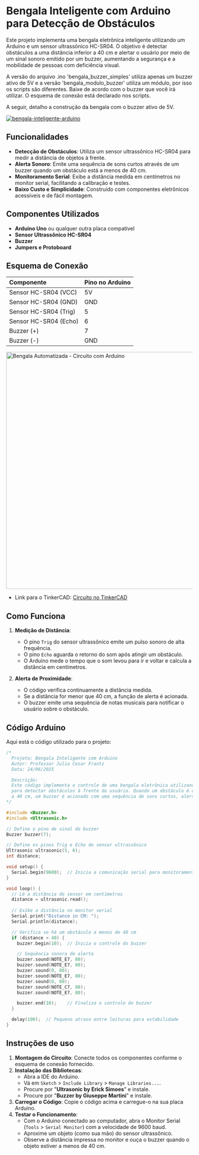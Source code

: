 
# Bengala Inteligente com Arduino para Detecção de Obstáculos

Este projeto implementa uma bengala eletrônica inteligente utilizando um Arduino e um sensor ultrassônico HC-SR04. O objetivo é detectar obstáculos a uma distância inferior a 40 cm e alertar o usuário por meio de um sinal sonoro emitido por um buzzer, aumentando a segurança e a mobilidade de pessoas com deficiência visual.

A versão do arquivo .ino 'bengala_buzzer_simples' utiliza apenas um buzzer ativo de 5V e a versão 'bengala_modulo_buzzer' utiliza um módulo, por isso os scripts são diferentes. Baixe de acordo com o buzzer que você irá utilizar. O esquema de conexão está declarado nos scripts.

A seguir, detalho a construção da bengala com o buzzer ativo de 5V.

[![bengala-inteligente-arduino](https://img.youtube.com/vi/UyF4Qit7c3Y/0.jpg)](https://youtu.be/UyF4Qit7c3Y)

## Funcionalidades

- **Detecção de Obstáculos**: Utiliza um sensor ultrassônico HC-SR04 para medir a distância de objetos à frente.
- **Alerta Sonoro**: Emite uma sequência de sons curtos através de um buzzer quando um obstáculo está a menos de 40 cm.
- **Monitoramento Serial**: Exibe a distância medida em centímetros no monitor serial, facilitando a calibração e testes.
- **Baixo Custo e Simplicidade**: Construído com componentes eletrônicos acessíveis e de fácil montagem.

## Componentes Utilizados

- **Arduino Uno** ou qualquer outra placa compatível
- **Sensor Ultrassônico HC-SR04**
- **Buzzer**
- **Jumpers e Protoboard**

## Esquema de Conexão

| Componente | Pino no Arduino |
| :--- | :--- |
| Sensor HC-SR04 (VCC) | 5V |
| Sensor HC-SR04 (GND) | GND |
| Sensor HC-SR04 (Trig) | 5 |
| Sensor HC-SR04 (Echo) | 6 |
| Buzzer (+) | 7 |
| Buzzer (-) | GND |

<img width="1536" height="640" alt="Bengala Automatizada - Circuito com Arduino" src="https://github.com/user-attachments/assets/b5bcb66f-0baf-40ff-9f90-5a0dfa6477d8" />

- Link para o TinkerCAD: [Circuito no TinkerCAD]([https://www.tinkercad.com/things/hi7dyhZLCyG-bengala-automatizada-circuito-com-arduino/editel?returnTo=https%3A%2F%2Fwww.tinkercad.com%2Fdashboard%2Fdesigns%2Fcircuits&sharecode=3s2cAmV87z2F8LSTdyxHtvA-ZVuK8qj6tw_4shxL5cc](https://www.tinkercad.com/things/hi7dyhZLCyG-bengala-automatizada-circuito-com-arduino)https://www.tinkercad.com/things/hi7dyhZLCyG-bengala-automatizada-circuito-com-arduino)

## Como Funciona

1. **Medição de Distância**:
   - O pino `Trig` do sensor ultrassônico emite um pulso sonoro de alta frequência.
   - O pino `Echo` aguarda o retorno do som após atingir um obstáculo.
   - O Arduino mede o tempo que o som levou para ir e voltar e calcula a distância em centímetros.

2. **Alerta de Proximidade**:
   - O código verifica continuamente a distância medida.
   - Se a distância for menor que 40 cm, a função de alerta é acionada.
   - O buzzer emite uma sequência de notas musicais para notificar o usuário sobre o obstáculo.

## Código Arduino

Aqui está o código utilizado para o projeto:

```cpp
/*
  Projeto: Bengala Inteligente com Arduino
  Autor: Professor Julio Cesar Frantz
  Data: 24/06/2025

  Descrição:
  Este código implementa o controle de uma bengala eletrônica utilizando um sensor ultrassônico HC-SR04
  para detectar obstáculos à frente do usuário. Quando um obstáculo é detectado a uma distância inferior
  a 40 cm, um buzzer é acionado com uma sequência de sons curtos, alertando o usuário.
*/

#include <Buzzer.h>
#include <Ultrasonic.h> 

// Define o pino de sinal do buzzer
Buzzer buzzer(7);

// Define os pinos Trig e Echo do sensor ultrassônico
Ultrasonic ultrasonic(5, 6);
int distance;

void setup() {
  Serial.begin(9600);  // Inicia a comunicação serial para monitoramento
}

void loop() {
  // Lê a distância do sensor em centímetros
  distance = ultrasonic.read();
  
  // Exibe a distância no monitor serial
  Serial.print("Distance in CM: ");
  Serial.println(distance);

  // Verifica se há um obstáculo a menos de 40 cm
  if (distance < 40) {
    buzzer.begin(10);  // Inicia o controle do buzzer

    // Sequência sonora de alerta
    buzzer.sound(NOTE_E7, 80);
    buzzer.sound(NOTE_E7, 80);
    buzzer.sound(0, 80);
    buzzer.sound(NOTE_E7, 80);
    buzzer.sound(0, 80);
    buzzer.sound(NOTE_C7, 80);
    buzzer.sound(NOTE_E7, 80);

    buzzer.end(10);    // Finaliza o controle do buzzer
  }

  delay(100);  // Pequeno atraso entre leituras para estabilidade
}
````

## Instruções de uso

1.  **Montagem do Circuito**: Conecte todos os componentes conforme o esquema de conexão fornecido.
2.  **Instalação das Bibliotecas**:
      - Abra a IDE do Arduino.
      - Vá em `Sketch` \> `Include Library` \> `Manage Libraries...`.
      - Procure por "**Ultrasonic by Erick Simoes**" e instale.
      - Procure por "**Buzzer by Giuseppe Martini**" e instale.
3.  **Carregar o Código**: Copie o código acima e carregue-o na sua placa Arduino.
4.  **Testar o Funcionamento**:
      - Com o Arduino conectado ao computador, abra o Monitor Serial (`Tools` \> `Serial Monitor`) com a velocidade de 9600 baud.
      - Aproxime um objeto (como sua mão) do sensor ultrassônico.
      - Observe a distância impressa no monitor e ouça o buzzer quando o objeto estiver a menos de 40 cm.

<!-- end list -->

```
```
